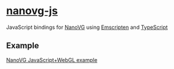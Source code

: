 # [nanovg-js](https://github.com/flyover/nanovg-js)
JavaScript bindings for [NanoVG](https://github.com/memononen/nanovg) using [Emscripten](https://github.com/kripken/emscripten) and [TypeScript](https://github.com/Microsoft/TypeScript)

## Example
[NanoVG JavaScript+WebGL example](https://flyover.github.io/nanovg-js/example/)
